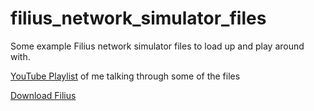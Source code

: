 # filius_network_simulator_files
Some example Filius network simulator files to load up and play around with.

 

[YouTube Playlist](https://www.youtube.com/playlist?list=PLEpuj1kVFfOrysxqmfG2upL-NS52NcdeZ) of me talking through some of the files

[Download Filius](https://www.lernsoftware-filius.de/)
